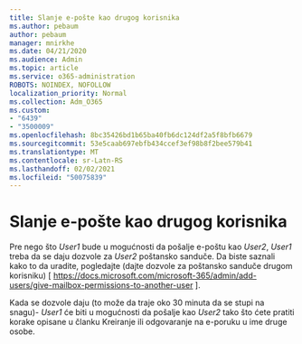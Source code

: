 ```yaml
---
title: Slanje e-pošte kao drugog korisnika
ms.author: pebaum
author: pebaum
manager: mnirkhe
ms.date: 04/21/2020
ms.audience: Admin
ms.topic: article
ms.service: o365-administration
ROBOTS: NOINDEX, NOFOLLOW
localization_priority: Normal
ms.collection: Adm_O365
ms.custom:
- "6439"
- "3500009"
ms.openlocfilehash: 8bc35426bd1b65ba40fb6dc124df2a5f8bfb6679
ms.sourcegitcommit: 53e5caab697ebfb434ccef3ef98b8f2bee579b41
ms.translationtype: MT
ms.contentlocale: sr-Latn-RS
ms.lasthandoff: 02/02/2021
ms.locfileid: "50075839"
---
```

# <a name="sending-mail-as-another-user"></a>Slanje e-pošte kao drugog korisnika

Pre nego što *User1* bude u mogućnosti da pošalje e-poštu kao *User2*, *User1* treba da se daju dozvole za *User2* poštansko sanduče. Da biste saznali kako to da uradite, pogledajte (dajte dozvole za poštansko sanduče drugom korisniku) [ https://docs.microsoft.com/microsoft-365/admin/add-users/give-mailbox-permissions-to-another-user ].

Kada se dozvole daju (to može da traje oko 30 minuta da se stupi na snagu)- *User1* će biti u mogućnosti da pošalje kao *User2* tako što ćete pratiti korake opisane u članku Kreiranje ili odgovaranje na e-poruku u ime druge osobe.
